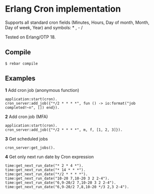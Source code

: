 Erlang Cron implementation
============

Supports all standard cron fields (Minutes, Hours, Day of month, Month, Day of week, Year) and symbols: * , - /

Tested on Erlang/OTP 18.

## Compile
```
$ rebar compile
```

## Examples
**1**  Add cron job (anonymous function)

```
application:start(cron).
cron_server:add_job({"*/2 * * * *", fun () -> io:format("job completed!~n", []) end}).
```
**2**  Add cron job (MFA)
```
application:start(cron).
cron_server:add_job({"*/2 * * * *", m, f, [1, 2, 3]}).
```

**3** Get scheduled jobs
```
cron_server:get_jobs().
```

**4** Get only next run date by Cron expression
```
time:get_next_run_date("* 2 * 4 *").
time:get_next_run_date("* 14 * * *").
time:get_next_run_date("*/2 * * * *").
time:get_next_run_date("10-20 7,10-20 3 2 2-4").
time:get_next_run_date("6,9-20/2 7,10-20 3 2 2-4").
time:get_next_run_date("6,9-20/2 7,8,10-20 */3 2,3 2-4").
```